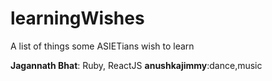 # learningWishes
A list of things some ASIETians wish to learn

**Jagannath Bhat**: Ruby, ReactJS
**anushkajimmy**:dance,music
